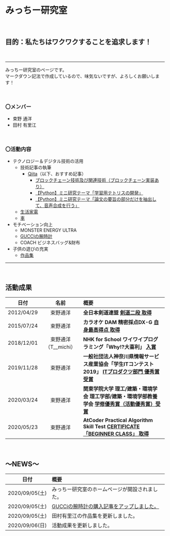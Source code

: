 # **みっちー研究室**

<br>

## **目的：私たちはワクワクすることを追求します！**

<br>

---

みっちー研究室のページです。
<br>
マークダウン記法で作成しているので、味気ないですが、よろしくお願いします！

<br>

### **〇メンバー**
- 束野 通洋
- 田村 有里江

<br>

### **〇活動内容**
- テクノロジー＆デジタル技術の活用
    - 技術記事の執筆
        - [Qiita](https://qiita.com/michimichix521)（以下、おすすめ記事）
            - [ブロックチェーン技術及び関連技術（ブロックチェーン実装あり）](https://qiita.com/michimichix521/items/1485f05a45a37d7ffe08)
            - [【Python】ミニ研究テーマ「学習用テトリスの開発」](https://qiita.com/michimichix521/items/e17db5c744fa877542b6)
            - [【Python】ミニ研究テーマ「論文の要旨の部分だけを抽出して、音声合成を行う」](https://qiita.com/michimichix521/items/3231ca1bbe2c8eafeb49)
    - [生活家電](household_appliances.html)
    - [車](car.html)
- モチベーション向上
    - MONSTER ENERGY ULTRA
    - [GUCCIの腕時計](watch_gucci.html)
    - COACH ビジネスバッグ&財布
- 子供の遊びの充実
    - [作品集](yurie_portfolio.html)

---

<br>

## **活動成果**
|日付|名前|概要|
|:--:|:--:|:--|
|2012/04/29|束野通洋|**全日本剣道連盟** [**剣道二段 取得**](image/michihiro/剣道二段.png)|
|2015/07/24|束野通洋|**カラオケ DAM 精密採点DX-G** [**自身最高得点 取得**](image/michihiro/カラオケ最高得点.png)|
|2018/12/01|束野通洋（T__michi）|**NHK for School ワイワイプログラミング「Why!?大喜利」** [**入賞**](https://www.nhk.or.jp/school/programming/oogiri/works_26.html)|
|2019/11/28|束野通洋|**一般社団法人神奈川県情報サービス産業協会「学生ITコンテスト2019」** [**ITプロダクツ部門 優秀賞受賞**](image/michihiro/学生ITコンテスト優秀賞.pdf)|
|2020/03/24|束野通洋|**関東学院大学 理工/建築・環境学会 理工学部/建築・環境学部教養学会** [**学修優秀賞（活動優秀賞）受賞**](image/michihiro/学修優秀賞（活動優秀賞）.png)|
|2020/05/23|束野通洋|**AtCoder Practical Algorithm Skill Test** [**CERTIFICATE「BEGINNER CLASS」 取得**](image/michihiro/PAST_BEGINNER.pdf)|

<br>

## **～NEWS～**
|日付|概要|
|:--:|:--|
|2020/09/05(土)|みっちー研究室のホームページが開設されました。|
|2020/09/05(土)|[GUCCiの腕時計の購入記事をアップしました。](watch_gucci.html)|
|2020/09/05(土)|田村有里江の作品集を更新しました。|
|2020/09/06(日)|活動成果を更新しました。|